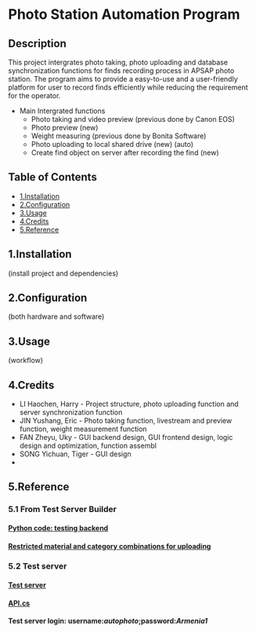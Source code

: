 # Photo Station Automation Program 
## Description
This project intergrates photo taking, photo uploading and database synchronization functions for finds recording process in APSAP photo station. The program aims to provide a easy-to-use and a user-friendly platform for user to record finds efficiently while reducing the requirement for the operator.
&nbsp;
* Main Intergrated functions
  * Photo taking and video preview (previous done by Canon EOS)
  * Photo preview (new)
  * Weight measuring (previous done by Bonita Software)
  * Photo uploading to local shared drive (new) (auto)
  * Create find object on server after recording the find (new)
&nbsp;
## Table of Contents
* [1.Installation](##1Installation)
* [2.Configuration](##2Configuration)
* [3.Usage](##3Usage)
* [4.Credits](##4Credits)
* [5.Reference](##5Reference)
&nbsp;
## 1.Installation 
(install project and dependencies)
&nbsp;
## 2.Configuration 
(both hardware and software)
&nbsp;
## 3.Usage
(workflow)
&nbsp;
## 4.Credits
* LI Haochen, Harry - Project structure, photo uploading function and server synchronization function
* JIN Yushang, Eric - Photo taking function, livestream and preview function, weight measurement function
* FAN Zheyu, Uky - GUI backend design, GUI frontend design, logic design and optimization, function assembl
* SONG Yichuan, Tiger - GUI design
* &nbsp;
## 5.Reference
### 5.1 From Test Server Builder
#### [Python code: testing backend](https://github.com/ggetzie/aslcv2_be/blob/master/main/test_local.py)
#### [Restricted material and category combinations for uploading](https://j20200007.kotsf.com/asl/api/find/mc/)
### 5.2 Test server
#### [Test server](https://j20200007.kotsf.com/asl/)
#### [API.cs](https://github.com/ggetzie/ObjectPhotoUploader/blob/master/ObjectPhotoUploader/API.cs)
#### Test server login: username:*autophoto*;password:*Armenia1*
